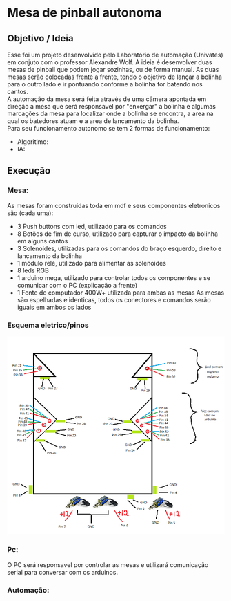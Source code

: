 # Mesa de pinball autonoma
## Objetivo / Ideia
Esse foi um projeto desenvolvido pelo Laboratório de automação (Univates) em conjuto com o professor Alexandre Wolf.
A ideia é desenvolver duas mesas de pinball que podem jogar sozinhas, ou de forma manual. As duas mesas serão colocadas frente a frente, tendo o objetivo de lançar a bolinha para o outro lado e ir pontuando conforme a bolinha for batendo nos cantos. </br>
A automação da mesa será feita através de uma câmera apontada em direção a mesa que será responsavel por "enxergar" a bolinha e algumas marcações da mesa para localizar onde a bolinha se encontra, a area na qual os batedores atuam e a area de lançamento da bolinha. </br>
Para seu funcionamento autonomo se tem 2 formas de funcionamento:
- Algoritimo: 
- IA:

## Execução
### Mesa:
As mesas foram construidas toda em mdf e seus componentes eletronicos são (cada uma):
- 3 Push buttons com led, utilizado para os comandos
- 8 Botões de fim de curso, utilizado para capturar o impacto da bolinha em alguns cantos
- 3 Solenoides, utilizadas para os comandos do braço esquerdo, direito e lançamento da bolinha
- 1 módulo relé, utilizado para alimentar as solenoides
- 8 leds RGB
- 1 arduino mega, utilizado para controlar todos os componentes e se comunicar com o PC (explicação a frente)
- 1 Fonte de computador 400W+ utilizada para ambas as mesas
As mesas são espelhadas e identicas, todos os conectores e comandos serão iguais em ambos os lados

### Esquema eletrico/pinos
<p align="center">
  <img src="https://raw.githubusercontent.com/LDAssis/mesaPinball/main/mapa%20pinball.png?token=GHSAT0AAAAAABVP5YK7H7AVIVDSEGXDQJRGYVTLEJQ" width="600" />
</p>

### Pc:
O PC será responsavel por controlar as mesas e utilizará comunicação serial para conversar com os arduinos.

### Automação:
